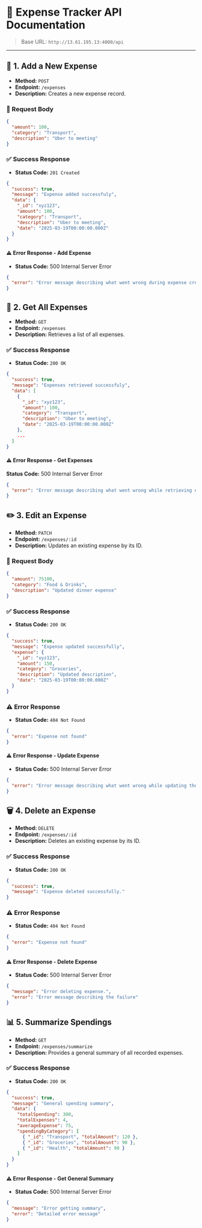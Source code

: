 # 📘 Expense Tracker API Documentation

> Base URL: `http://13.61.195.13:4000/api`

---

## 🧾 1. Add a New Expense

- **Method:** `POST`  
- **Endpoint:** `/expenses`  
- **Description:** Creates a new expense record.

### 🔸 Request Body
```json
{
  "amount": 100,
  "category": "Transport",
  "description": "Uber to meeting"
}
```
### ✅ Success Response

- **Status Code:** `201 Created`

```json
{
  "success": true,
  "message": "Expense added successfuly",
  "data": {
    "_id": "xyz123",
    "amount": 100,
    "category": "Transport",
    "description": "Uber to meeting",
    "date": "2025-03-19T00:00:00.000Z"
  }
}
```
#### ⚠️ Error Response - Add Expense
- **Status Code:** 500 Internal Server Error

```json
{
  "error": "Error message describing what went wrong during expense creation"
}
```


## 📄 2. Get All Expenses

- **Method:** `GET`  
- **Endpoint:** `/expenses`  
- **Description:** Retrieves a list of all expenses.

### ✅ Success Response

- **Status Code:** `200 OK`

```json
{
  "success": true,
  "message": "Expenses retrieved successfuly",
  "data": [
    {
      "_id": "xyz123",
      "amount": 100,
      "category": "Transport",
      "description": "Uber to meeting",
      "date": "2025-03-19T00:00:00.000Z"
    },
    ...
  ]
}
```

#### ⚠️ Error Response - Get Expenses
**Status Code:** 500 Internal Server Error

```json
{
  "error": "Error message describing what went wrong while retrieving expenses"
}
```

## ✏️ 3. Edit an Expense

- **Method:** `PATCH`  
- **Endpoint:** `/expenses/:id`  
- **Description:** Updates an existing expense by its ID.

### 🔄 Request Body

```json
{
  "amount": 75100,
  "category": "Food & Drinks",
  "description": "Updated dinner expense"
}
```

### ✅ Success Response

- **Status Code:** `200 OK`

```json
{
  "success": true,
  "message": "Expense updated successfully",
  "expense": {
    "_id": "xyz123",
    "amount": 150,
    "category": "Groceries",
    "description": "Updated description",
    "date": "2025-03-19T00:00:00.000Z"
  }
}
  ```

### ⚠️ Error Response

- **Status Code:** `404 Not Found`

```json
{
  "error": "Expense not found"
}
```

#### ⚠️ Error Response - Update Expense
- **Status Code:** 500 Internal Server Error

```json
{
  "error": "Error message describing what went wrong while updating the expense"
}
```


## 🗑️ 4. Delete an Expense

- **Method:** `DELETE`  
- **Endpoint:** `/expenses/:id`  
- **Description:** Deletes an existing expense by its ID.

### ✅ Success Response

- **Status Code:** `200 OK`

```json
{
  "success": true,
  "message": "Expense deleted successfully."
}
```
### ⚠️ Error Response

- **Status Code:** `404 Not Found`

```json
{
  "error": "Expense not found"
}
```

#### ⚠️ Error Response - Delete Expense
- **Status Code:** 500 Internal Server Error

```json
{
  "message": "Error deleting expense.",
  "error": "Error message describing the failure"
}
```



## 📊 5. Summarize Spendings

- **Method:** `GET`  
- **Endpoint:** `/expenses/summarize`  
- **Description:** Provides a general summary of all recorded expenses.

### ✅ Success Response

- **Status Code:** `200 OK`

```json
{
  "success": true,
  "message": "General spending summary",
  "data": {
    "totalSpending": 300,
    "totalExpenses": 4,
    "averageExpense": 75,
    "spendingByCategory": [
      { "_id": "Transport", "totalAmount": 120 },
      { "_id": "Groceries", "totalAmount": 90 },
      { "_id": "Health", "totalAmount": 90 }
    ]
  }
}
```
#### ⚠️ Error Response - Get General Summary
- **Status Code:** 500 Internal Server Error

```json
{
  "message": "Error getting summary",
  "error": "Detailed error message"
}
```
